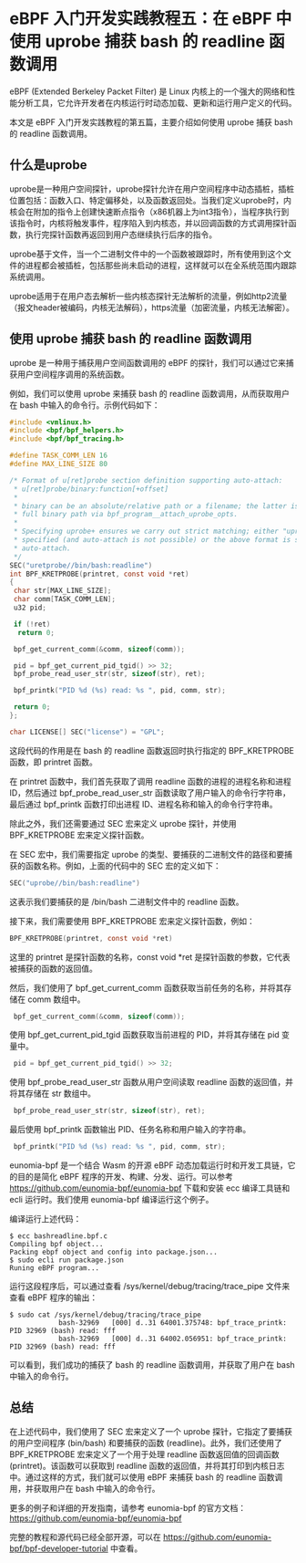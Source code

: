 # eBPF 入门开发实践教程五：在 eBPF 中使用  uprobe 捕获 bash 的 readline 函数调用

eBPF (Extended Berkeley Packet Filter) 是 Linux 内核上的一个强大的网络和性能分析工具，它允许开发者在内核运行时动态加载、更新和运行用户定义的代码。

本文是 eBPF 入门开发实践教程的第五篇，主要介绍如何使用 uprobe 捕获 bash 的 readline 函数调用。

## 什么是uprobe

uprobe是一种用户空间探针，uprobe探针允许在用户空间程序中动态插桩，插桩位置包括：函数入口、特定偏移处，以及函数返回处。当我们定义uprobe时，内核会在附加的指令上创建快速断点指令（x86机器上为int3指令），当程序执行到该指令时，内核将触发事件，程序陷入到内核态，并以回调函数的方式调用探针函数，执行完探针函数再返回到用户态继续执行后序的指令。

uprobe基于文件，当一个二进制文件中的一个函数被跟踪时，所有使用到这个文件的进程都会被插桩，包括那些尚未启动的进程，这样就可以在全系统范围内跟踪系统调用。

uprobe适用于在用户态去解析一些内核态探针无法解析的流量，例如http2流量（报文header被编码，内核无法解码），https流量（加密流量，内核无法解密）。

## 使用 uprobe 捕获 bash 的 readline 函数调用

uprobe 是一种用于捕获用户空间函数调用的 eBPF 的探针，我们可以通过它来捕获用户空间程序调用的系统函数。

例如，我们可以使用 uprobe 来捕获 bash 的 readline 函数调用，从而获取用户在 bash 中输入的命令行。示例代码如下：

```c
#include <vmlinux.h>
#include <bpf/bpf_helpers.h>
#include <bpf/bpf_tracing.h>

#define TASK_COMM_LEN 16
#define MAX_LINE_SIZE 80

/* Format of u[ret]probe section definition supporting auto-attach:
 * u[ret]probe/binary:function[+offset]
 *
 * binary can be an absolute/relative path or a filename; the latter is resolved to a
 * full binary path via bpf_program__attach_uprobe_opts.
 *
 * Specifying uprobe+ ensures we carry out strict matching; either "uprobe" must be
 * specified (and auto-attach is not possible) or the above format is specified for
 * auto-attach.
 */
SEC("uretprobe//bin/bash:readline")
int BPF_KRETPROBE(printret, const void *ret)
{
 char str[MAX_LINE_SIZE];
 char comm[TASK_COMM_LEN];
 u32 pid;

 if (!ret)
  return 0;

 bpf_get_current_comm(&comm, sizeof(comm));

 pid = bpf_get_current_pid_tgid() >> 32;
 bpf_probe_read_user_str(str, sizeof(str), ret);

 bpf_printk("PID %d (%s) read: %s ", pid, comm, str);

 return 0;
};

char LICENSE[] SEC("license") = "GPL";
```

这段代码的作用是在 bash 的 readline 函数返回时执行指定的 BPF_KRETPROBE 函数，即 printret 函数。

在 printret 函数中，我们首先获取了调用 readline 函数的进程的进程名称和进程 ID，然后通过 bpf_probe_read_user_str 函数读取了用户输入的命令行字符串，最后通过 bpf_printk 函数打印出进程 ID、进程名称和输入的命令行字符串。

除此之外，我们还需要通过 SEC 宏来定义 uprobe 探针，并使用 BPF_KRETPROBE 宏来定义探针函数。

在 SEC 宏中，我们需要指定 uprobe 的类型、要捕获的二进制文件的路径和要捕获的函数名称。例如，上面的代码中的 SEC 宏的定义如下：

```c
SEC("uprobe//bin/bash:readline")
```

这表示我们要捕获的是 /bin/bash 二进制文件中的 readline 函数。

接下来，我们需要使用 BPF_KRETPROBE 宏来定义探针函数，例如：

```c
BPF_KRETPROBE(printret, const void *ret)
```

这里的 printret 是探针函数的名称，const void *ret 是探针函数的参数，它代表被捕获的函数的返回值。

然后，我们使用了 bpf_get_current_comm 函数获取当前任务的名称，并将其存储在 comm 数组中。

```c
 bpf_get_current_comm(&comm, sizeof(comm));
```

使用 bpf_get_current_pid_tgid 函数获取当前进程的 PID，并将其存储在 pid 变量中。

```c
 pid = bpf_get_current_pid_tgid() >> 32;
```

使用 bpf_probe_read_user_str 函数从用户空间读取 readline 函数的返回值，并将其存储在 str 数组中。

```c
 bpf_probe_read_user_str(str, sizeof(str), ret);
```

最后使用 bpf_printk 函数输出 PID、任务名称和用户输入的字符串。

```c
 bpf_printk("PID %d (%s) read: %s ", pid, comm, str);
```

eunomia-bpf 是一个结合 Wasm 的开源 eBPF 动态加载运行时和开发工具链，它的目的是简化 eBPF 程序的开发、构建、分发、运行。可以参考 <https://github.com/eunomia-bpf/eunomia-bpf> 下载和安装 ecc 编译工具链和 ecli 运行时。我们使用 eunomia-bpf 编译运行这个例子。

编译运行上述代码：

```console
$ ecc bashreadline.bpf.c
Compiling bpf object...
Packing ebpf object and config into package.json...
$ sudo ecli run package.json
Runing eBPF program...
```

运行这段程序后，可以通过查看 /sys/kernel/debug/tracing/trace_pipe 文件来查看 eBPF 程序的输出：

```console
$ sudo cat /sys/kernel/debug/tracing/trace_pipe
            bash-32969   [000] d..31 64001.375748: bpf_trace_printk: PID 32969 (bash) read: fff 
            bash-32969   [000] d..31 64002.056951: bpf_trace_printk: PID 32969 (bash) read: fff
```

可以看到，我们成功的捕获了 bash 的 readline 函数调用，并获取了用户在 bash 中输入的命令行。

## 总结

在上述代码中，我们使用了 SEC 宏来定义了一个 uprobe 探针，它指定了要捕获的用户空间程序 (bin/bash) 和要捕获的函数 (readline)。此外，我们还使用了 BPF_KRETPROBE 宏来定义了一个用于处理 readline 函数返回值的回调函数 (printret)。该函数可以获取到 readline 函数的返回值，并将其打印到内核日志中。通过这样的方式，我们就可以使用 eBPF 来捕获 bash 的 readline 函数调用，并获取用户在 bash 中输入的命令行。

更多的例子和详细的开发指南，请参考 eunomia-bpf 的官方文档：<https://github.com/eunomia-bpf/eunomia-bpf>

完整的教程和源代码已经全部开源，可以在 <https://github.com/eunomia-bpf/bpf-developer-tutorial> 中查看。

